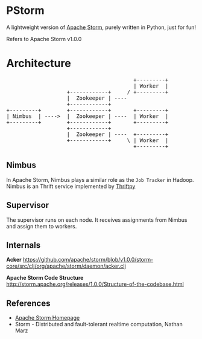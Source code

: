 # PStorm

A lightweight version of [Apache Storm](http://storm.apache.org/), purely written in Python, just for fun!

Refers to Apache Storm v1.0.0


Architecture
============
<pre>
                                        +---------+
                                        | Worker  |
                   +------------+     / +---------+
                   |  Zookeeper | ----
                   +------------+
+---------+        +------------+       +---------+
| Nimbus  | ---->  |  Zookeeper | ----  | Worker  |
+---------+        +------------+       +---------+
                   +------------+
                   |  Zookeeper | ----  +---------+
                   +------------+     \ | Worker  |
                                        +---------+
</pre>

Nimbus
------
In Apache Storm, Nimbus plays a similar role as the `Job Tracker` in Hadoop.
Nimbus is an Thrift service implemented by [Thriftpy](https://thriftpy.readthedocs.org/en/latest/)


Supervisor
----------
The supervisor runs on each node. It receives assignments from Nimbus and assign them to workers.


Internals
---------

**Acker**
https://github.com/apache/storm/blob/v1.0.0/storm-core/src/clj/org/apache/storm/daemon/acker.clj


**Apache Storm Code Structure**
http://storm.apache.org/releases/1.0.0/Structure-of-the-codebase.html


References
----------
+ [Apache Storm Homepage](http://storm.apache.org/)
+ Storm - Distributed and fault-tolerant realtime computation, Nathan Marz
